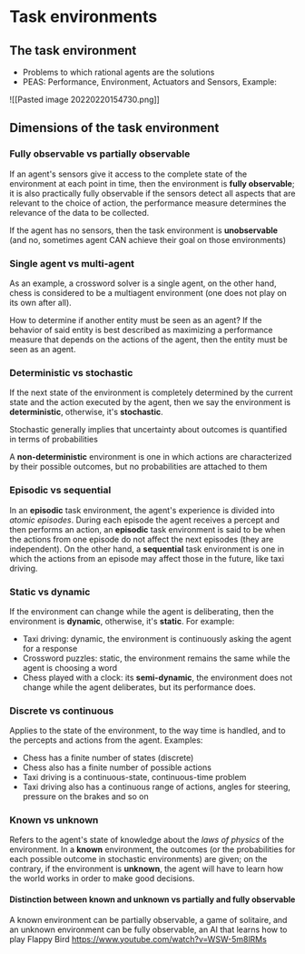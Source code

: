 # Task environments

## The task environment
- Problems to which rational agents are the solutions
- PEAS: Performance, Environment, Actuators and Sensors, Example:

![[Pasted image 20220220154730.png]]

## Dimensions of the task environment

### Fully observable vs partially observable

If an agent's sensors give it access to the complete state of the environment at each point in time, then the environment is **fully observable**; it is also practically fully observable if the sensors detect all aspects that are relevant to the choice of action, the performance measure determines the relevance of the data to be collected.

If the agent has no sensors, then the task environment is **unobservable** (and no, sometimes agent CAN achieve their goal on those environments)

### Single agent vs multi-agent

As an example, a crossword solver is a single agent, on the other hand, chess is considered to be a multiagent environment (one does not play on its own after all).

How to determine if another entity must be seen as an agent? If the behavior of said entity is best described as maximizing a performance measure that depends on the actions of the agent, then the entity must be seen as an agent.

### Deterministic vs stochastic

If the next state of the environment is completely determined by the current state and the action executed by the agent, then we say the environment is **deterministic**, otherwise, it's **stochastic**.

Stochastic generally implies that uncertainty about outcomes is quantified in terms of probabilities

A **non-deterministic** environment is one in which actions are characterized by their possible outcomes, but no probabilities are attached to them

### Episodic vs sequential

In an **episodic** task environment, the agent's experience is divided into _atomic episodes_. During each episode the agent receives a percept and then performs an action, an **episodic** task environment is said to be when the actions from one episode do not affect the next episodes (they are independent). On the other hand, a **sequential** task environment is one in which the actions from an episode may affect those in the future, like taxi driving.

### Static vs dynamic

If the environment can change while the agent is deliberating, then the environment is **dynamic**, otherwise, it's **static**. For example:
- Taxi driving: dynamic, the environment is continuously asking the agent for a response
- Crossword puzzles: static, the environment remains the same while the agent is choosing a word
- Chess played with a clock: its **semi-dynamic**, the environment does not change while the agent deliberates, but its performance does.

### Discrete vs continuous

Applies to the state of the environment, to the way time is handled, and to the percepts and actions from the agent. Examples:
- Chess has a finite number of states (discrete)
- Chess also has a finite number of possible actions
- Taxi driving is a continuous-state, continuous-time problem
- Taxi driving also has a continuous range of actions, angles for steering, pressure on the brakes and so on

### Known vs unknown

Refers to the agent's state of knowledge about the _laws of physics_ of the environment. In a **known** environment, the outcomes (or the probabilities for each possible outcome in stochastic environments) are given; on the contrary, if the environment is **unknown**, the agent will have to learn how the world works in order to make good decisions.

#### Distinction between known and unknown vs partially and fully observable

A known environment can be partially observable, a game of solitaire, and an unknown environment can be fully observable, an AI that learns how to play Flappy Bird https://www.youtube.com/watch?v=WSW-5m8lRMs